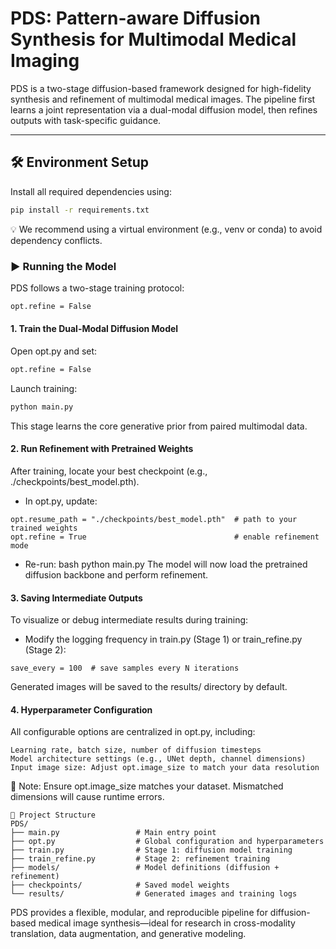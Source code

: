 # PDS: Pattern-aware Diffusion Synthesis for Multimodal Medical Imaging

PDS is a two-stage diffusion-based framework designed for high-fidelity synthesis and refinement of multimodal medical images. The pipeline first learns a joint representation via a dual-modal diffusion model, then refines outputs with task-specific guidance.

---

## 🛠️ Environment Setup

Install all required dependencies using:

```bash
pip install -r requirements.txt
```

💡 We recommend using a virtual environment (e.g., venv or conda) to avoid dependency conflicts.

### ▶️ Running the Model
PDS follows a two-stage training protocol:

```bash
opt.refine = False
```
#### 1. Train the Dual-Modal Diffusion Model
Open opt.py and set:

```bash
opt.refine = False
```

Launch training:
```python
python main.py
```

This stage learns the core generative prior from paired multimodal data.

#### 2. Run Refinement with Pretrained Weights
After training, locate your best checkpoint (e.g., ./checkpoints/best_model.pth).

* In opt.py, update:
```
opt.resume_path = "./checkpoints/best_model.pth"  # path to your trained weights
opt.refine = True                                 # enable refinement mode
```
* Re-run:
bash
python main.py
The model will now load the pretrained diffusion backbone and perform refinement.

#### 3. Saving Intermediate Outputs
To visualize or debug intermediate results during training:

* Modify the logging frequency in train.py (Stage 1) or train_refine.py (Stage 2):
```
save_every = 100  # save samples every N iterations
```
Generated images will be saved to the results/ directory by default.

#### 4. Hyperparameter Configuration
All configurable options are centralized in opt.py, including:
```
Learning rate, batch size, number of diffusion timesteps
Model architecture settings (e.g., UNet depth, channel dimensions)
Input image size: Adjust opt.image_size to match your data resolution
```
📌 Note: Ensure opt.image_size matches your dataset. Mismatched dimensions will cause runtime errors.

```
📁 Project Structure
PDS/
├── main.py                 # Main entry point
├── opt.py                  # Global configuration and hyperparameters
├── train.py                # Stage 1: diffusion model training
├── train_refine.py         # Stage 2: refinement training
├── models/                 # Model definitions (diffusion + refinement)
├── checkpoints/            # Saved model weights
└── results/                # Generated images and training logs
```
PDS provides a flexible, modular, and reproducible pipeline for diffusion-based medical image synthesis—ideal for research in cross-modality translation, data augmentation, and generative modeling.
